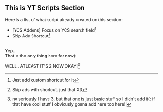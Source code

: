  ## This is YT Scripts Section
 
 Here is a list of what script already created on this section:
 - \[YCS Addons\] Focus on YCS search field[^1]
 - Skip Ads Shortcut[^2]
<br>
Yep..<br>
That is the only thing here for now(:<br>

WELL.. ATLEAST IT'S 2 NOW OKAY![^3] <br>


[^1]: Just add custom shortcut for it
[^2]: Skip ads with shortcut. just that XD 
[^3]: no seriously I have 3, but that one is just basic stuff so I didn't add it(: if that have cool stuff I obviously gonna add here too here!!
